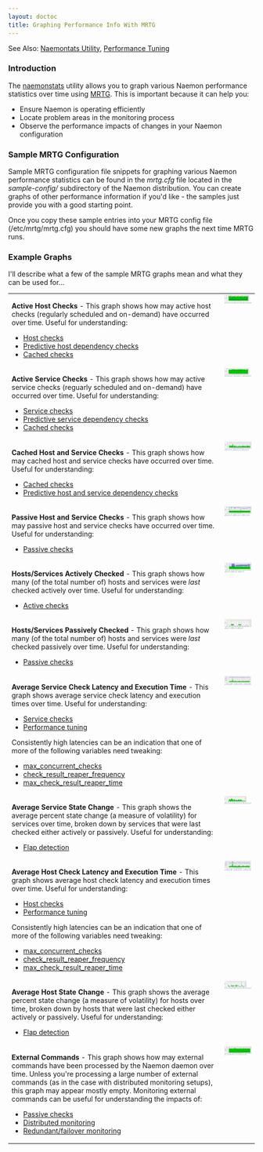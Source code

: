 ```yaml
---
layout: doctoc
title: Graphing Performance Info With MRTG
---
```


<span class="glyphicon glyphicon-arrow-right"></span> See Also: <a href="naemonstats.html">Naemontats Utility</a>, <a href="tuning.html">Performance Tuning</a>

### Introduction

The <a href="naemonstats.html">naemonstats</a> utility allows you to graph various Naemon
performance statistics over time using <a href="http://oss.oetiker.ch/mrtg/">MRTG</a>.
This is important because it can help you:

<ul>
<li>Ensure Naemon is operating efficiently</li>
<li>Locate problem areas in the monitoring process</li>
<li>Observe the performance impacts of changes in your Naemon configuration</li>
</ul>

### Sample MRTG Configuration

Sample MRTG configuration file snippets for graphing various Naemon performance statistics
can be found in the <i>mrtg.cfg</i> file located in the <i>sample-config/</i> subdirectory
of the Naemon distribution. You can create graphs of other performance information if you'd
like - the samples just provide you with a good starting point.

Once you copy these sample entries into your MRTG config file (/etc/mrtg/mrtg.cfg) you
should have some new graphs the next time MRTG runs.

### Example Graphs

I'll describe what a few of the sample MRTG graphs mean and what they can be used for...

<table border="0" cellpadding="10">
<tr>
  <td valign="top">
    <p>
    <b>Active Host Checks</b> - This graph shows how may active host checks (regularly
    scheduled and on-demand) have occurred over time.  Useful for understanding:
    </p>
    <ul>
      <li><a href="hostchecks.html">Host checks</a></li>
      <li><a href="dependencychecks.html">Predictive host dependency checks</a></li>
      <li><a href="cachedchecks.html">Cached checks</a></li>
    </ul>
  </td>
  <td valign="top">
    <img src="/images/mrtg-activehostchecks.png" border="0" alt="Active Host Checks">
  </td>
</tr>

<tr>
<td valign="top">
<p>
<b>Active Service Checks</b> - This graph shows how may active service checks (reguarly
scheduled and on-demand) have occurred over time.  Useful for understanding:
</p>
<ul>
<li><a href="servicechecks.html">Service checks</a></li>
<li><a href="dependencychecks.html">Predictive service dependency checks</a></li>
<li><a href="cachedchecks.html">Cached checks</a></li>
</ul>
</td>
<td valign="top">
<img src="/images/mrtg-activeservicechecks.png" border="0" alt="Active Service Checks">
</td>
</tr>

<tr>
<td valign="top">
<p>
<b>Cached Host and Service Checks</b> - This graph shows how may cached host and service checks
have occurred over time. Useful for understanding:
</p>
<ul>
<li><a href="cachedchecks.html">Cached checks</a></li>
<li><a href="dependencychecks.html">Predictive host and service dependency checks</a></li>
</ul>
</td>
<td valign="top">
<img src="/images/mrtg-cachedchecks.png" border="0" alt="Cached Host and Service Checks">
</td>
</tr>

<tr>
<td valign="top">
<p>
<b>Passive Host and Service Checks</b> - This graph shows how may passive host and service checks
have occurred over time.  Useful for understanding:
</p>
<ul>
<li><a href="passivechecks.html">Passive checks</a></li>
</ul>
</td>
<td valign="top">
<img src="/images/mrtg-passivechecks.png" border="0" alt="Passive Host and Service Checks">
</td>
</tr>

<tr>
<td valign="top">
<p>
<b>Hosts/Services Actively Checked</b> - This graph shows how many (of the total number of) hosts
and services were <i>last</i> checked actively over time.  Useful for understanding:
</p>
<ul>
<li><a href="activechecks.html">Active checks</a></li>
</ul>
</td>
<td valign="top">
<img src="/images/mrtg-activelychecked.png" border="0" alt="Hosts/Services Actively Checked">
</td>
</tr>

<tr>
<td valign="top">
<p>
<b>Hosts/Services Passively Checked</b> - This graph shows how many (of the total number of) hosts
and services were <i>last</i> checked passively over time.  Useful for understanding:
</p>
<ul>
<li><a href="passivechecks.html">Passive checks</a></li>
</ul>
</td>
<td valign="top">
<img src="/images/mrtg-passivelychecked.png" border="0" alt="Hosts/Services Passively Checked">
</td>
</tr>

<tr>
<td valign="top">
<p>
<b>Average Service Check Latency and Execution Time</b> - This graph shows average service check
latency and execution times over time.  Useful for understanding:
</p>
<ul>
<li><a href="servicechecks.html">Service checks</a></li>
<li><a href="tuning.html">Performance tuning</a></li>
</ul>
<p>
Consistently high latencies can be an indication that one of more of the following variables need tweaking:
</p>
<ul>
<li><a href="configmain.html#max_concurrent_checks">max_concurrent_checks</a></li>
<li><a href="configmain.html#check_result_reaper_frequency">check_result_reaper_frequency</a></li>
<li><a href="configmain.html#max_check_result_reaper_time">max_check_result_reaper_time</a></li>
</ul>
</td>
<td valign="top">
<img src="/images/mrtg-serviceperfstats.png" border="0" alt="Average Service Check Latency and Execution Time">
</td>
</tr>

<tr>
<td valign="top">
<p>
<b>Average Service State Change</b> - This graph shows the average percent state change (a measure of
volatility) for services over time, broken down by services that were last checked either actively or passively.  Useful for understanding:
</p>
<ul>
<li><a href="flapping.html">Flap detection</a></li>
</ul>
</td>
<td valign="top">
<img src="/images/mrtg-servicestatechange.png" border="0" alt="Average Service State Change">
</td>
</tr>

<tr>
<td valign="top">
<p>
<b>Average Host Check Latency and Execution Time</b> - This graph shows average host check latency
and execution times over time.  Useful for understanding:
</p>
<ul>
<li><a href="hostchecks.html">Host checks</a></li>
<li><a href="tuning.html">Performance tuning</a></li>
</ul>
<p>
Consistently high latencies can be an indication that one of more of the following variables need tweaking:
</p>
<ul>
<li><a href="configmain.html#max_concurrent_checks">max_concurrent_checks</a></li>
<li><a href="configmain.html#check_result_reaper_frequency">check_result_reaper_frequency</a></li>
<li><a href="configmain.html#max_check_result_reaper_time">max_check_result_reaper_time</a></li>
</ul>
</td>
<td valign="top">
<img src="/images/mrtg-hostperfstats.png" border="0" alt="Average Host Check Latency and Execution Time">
</td>
</tr>

<tr>
<td valign="top">
<p>
<b>Average Host State Change</b> - This graph shows the average percent state change (a measure
of volatility) for hosts over time, broken down by hosts that were last checked either actively or passively.  Useful for understanding:
</p>
<ul>
<li><a href="flapping.html">Flap detection</a></li>
</ul>
</td>
<td valign="top">
<img src="/images/mrtg-hoststatechange.png" border="0" alt="Average Host State Change">
</td>
</tr>

<tr>
<td valign="top">
<p>
<b>External Commands</b> - This graph shows how may external commands have been processed
by the Naemon daemon over time. Unless you're processing a large number of external
commands (as in the case with distributed monitoring setups), this graph may appear mostly
empty. Monitoring external commands can be useful for understanding the impacts of:
</p>
<ul>
<li><a href="passivechecks.html">Passive checks</a></li>
<li><a href="distributed.html">Distributed monitoring</a></li>
<li><a href="redundancy.html">Redundant/failover monitoring</a></li>
</ul>
</td>
<td valign="top">
<img src="/images/mrtg-externalcommands.png" border="0" alt="External Commands">
</td>
</table>
